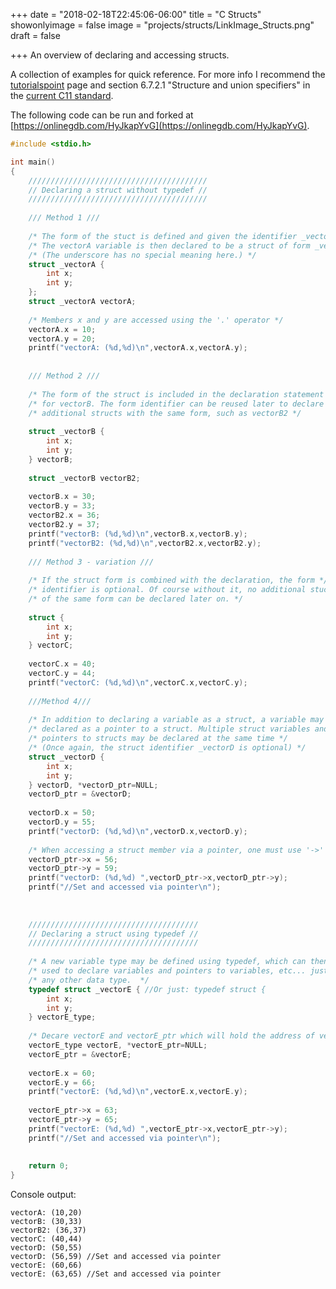 +++
date = "2018-02-18T22:45:06-06:00"
title = "C Structs"
showonlyimage = false
image = "projects/structs/LinkImage_Structs.png"
draft = false

+++
An overview of declaring and accessing structs.
<!--more-->

A collection of examples for quick reference. For more info I recommend the [tutorialspoint](https://www.tutorialspoint.com/cprogramming/c_structures.htm) page and section 6.7.2.1 "Structure and union specifiers" in the [current C11 standard](http://www.open-std.org/JTC1/SC22/WG14/www/docs/n1570.pdf). 

The following code can be run and forked at [https://onlinegdb.com/HyJkapYvG](https://onlinegdb.com/HyJkapYvG).

``` c
#include <stdio.h>

int main()
{
    ////////////////////////////////////////
    // Declaring a struct without typedef //
    ////////////////////////////////////////
    
    /// Method 1 ///
    
    /* The form of the stuct is defined and given the identifier _vectorA */
    /* The vectorA variable is then declared to be a struct of form _vectorA */
    /* (The underscore has no special meaning here.) */
    struct _vectorA {
        int x;
        int y;
    };
    struct _vectorA vectorA;
    
    /* Members x and y are accessed using the '.' operator */
    vectorA.x = 10;
    vectorA.y = 20;
    printf("vectorA: (%d,%d)\n",vectorA.x,vectorA.y);
    
    
    /// Method 2 ///
    
    /* The form of the struct is included in the declaration statement */
    /* for vectorB. The form identifier can be reused later to declare */
    /* additional structs with the same form, such as vectorB2 */
    
    struct _vectorB {
        int x;
        int y;
    } vectorB;
    
    struct _vectorB vectorB2;
    
    vectorB.x = 30;
    vectorB.y = 33;
    vectorB2.x = 36;
    vectorB2.y = 37;
    printf("vectorB: (%d,%d)\n",vectorB.x,vectorB.y);
    printf("vectorB2: (%d,%d)\n",vectorB2.x,vectorB2.y);
    
    /// Method 3 - variation ///
    
    /* If the struct form is combined with the declaration, the form */
    /* identifier is optional. Of course without it, no additional stucts */
    /* of the same form can be declared later on. */
    
    struct {
        int x;
        int y;
    } vectorC;
    
    vectorC.x = 40;
    vectorC.y = 44;
    printf("vectorC: (%d,%d)\n",vectorC.x,vectorC.y);
    
    ///Method 4///
    
    /* In addition to declaring a variable as a struct, a variable may be */
    /* declared as a pointer to a struct. Multiple struct variables and */
    /* pointers to structs may be declared at the same time */
    /* (Once again, the struct identifier _vectorD is optional) */
    struct _vectorD {
        int x;
        int y;
    } vectorD, *vectorD_ptr=NULL;
    vectorD_ptr = &vectorD;
    
    vectorD.x = 50;
    vectorD.y = 55;
    printf("vectorD: (%d,%d)\n",vectorD.x,vectorD.y);
    
    /* When accessing a struct member via a pointer, one must use '->' */
    vectorD_ptr->x = 56;
    vectorD_ptr->y = 59;
    printf("vectorD: (%d,%d) ",vectorD_ptr->x,vectorD_ptr->y);
    printf("//Set and accessed via pointer\n");
    
    
    
    //////////////////////////////////////
    // Declaring a struct using typedef //
    //////////////////////////////////////
    
    /* A new variable type may be defined using typedef, which can then be */
    /* used to declare variables and pointers to variables, etc... just like */
    /* any other data type.  */
    typedef struct _vectorE { //Or just: typedef struct {
        int x;
        int y;
    } vectorE_type;
    
    /* Decare vectorE and vectorE_ptr which will hold the address of vectorE */
    vectorE_type vectorE, *vectorE_ptr=NULL;
    vectorE_ptr = &vectorE;
    
    vectorE.x = 60;
    vectorE.y = 66;
    printf("vectorE: (%d,%d)\n",vectorE.x,vectorE.y);
    
    vectorE_ptr->x = 63;
    vectorE_ptr->y = 65;
    printf("vectorE: (%d,%d) ",vectorE_ptr->x,vectorE_ptr->y);
    printf("//Set and accessed via pointer\n");
    
    
    return 0;
}
```
Console output:

```
vectorA: (10,20)
vectorB: (30,33)
vectorB2: (36,37)
vectorC: (40,44)
vectorD: (50,55)
vectorD: (56,59) //Set and accessed via pointer
vectorE: (60,66)
vectorE: (63,65) //Set and accessed via pointer
```
